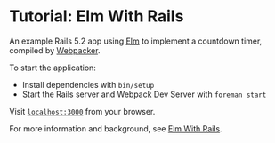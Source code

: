 # Tutorial: Elm With Rails

An example Rails 5.2 app using [Elm](http://elm-lang.org/) to implement a countdown timer, compiled by [Webpacker](https://github.com/rails/webpacker).

To start the application:

  * Install dependencies with `bin/setup`
  * Start the Rails server and Webpack Dev Server with `foreman start`

Visit [`localhost:3000`](http://localhost:3000) from your browser.

For more information and background, see [Elm With Rails](https://pragmaticstudio.com/tutorials/elm-with-rails).
